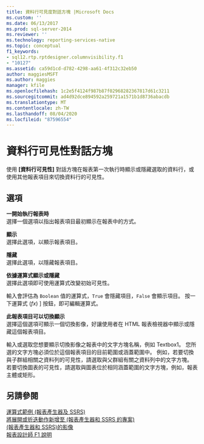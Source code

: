 ```yaml
---
title: 資料行可見度對話方塊 |Microsoft Docs
ms.custom: ''
ms.date: 06/13/2017
ms.prod: sql-server-2014
ms.reviewer: ''
ms.technology: reporting-services-native
ms.topic: conceptual
f1_keywords:
- sql12.rtp.rptdesigner.columnvisibility.f1
- "10127"
ms.assetid: ca59d1cd-d782-4298-aa61-4f312c32eb50
author: maggiesMSFT
ms.author: maggies
manager: kfile
ms.openlocfilehash: 1c2e5f4124f987b87f02968282367817d61c3211
ms.sourcegitcommit: ad4d92dce894592a259721a1571b1d8736abacdb
ms.translationtype: MT
ms.contentlocale: zh-TW
ms.lasthandoff: 08/04/2020
ms.locfileid: "87596554"
---
```

# <a name="column-visibility-dialog-box"></a>資料行可見性對話方塊
  使用 **[資料行可見性]** 對話方塊在報表第一次執行時顯示或隱藏選取的資料行，或使用其他報表項目來切換資料行的可見性。  
  
## <a name="options"></a>選項  
 **一開始執行報表時**  
 選擇一個選項以指出報表項目最初顯示在報表中的方式。  
  
 **顯示**  
 選擇此選項，以顯示報表項目。  
  
 **隱藏**  
 選擇此選項，以隱藏報表項目。  
  
 **依據運算式顯示或隱藏**  
 選擇此選項即可使用運算式改變初始可見性。  
  
 輸入會評估為 `Boolean` 值的運算式，`True` 會隱藏項目，`False` 會顯示項目。 按一下運算式 (*fx*) ] 按鈕，即可編輯運算式。  
  
 **此報表項目可以切換顯示**  
 選擇這個選項可顯示一個切換影像，好讓使用者在 HTML 報表檢視器中顯示或隱藏這個報表項目。  
  
 輸入或選取您想要顯示切換影像之報表中的文字方塊名稱，例如 Textbox1。 您所選的文字方塊必須位於這個報表項目的目前範圍或涵蓋範圍中。 例如，若要切換與子群組相關之資料列的可見性，請選取與父群組有關之資料列中的文字方塊。 若要切換圖表的可見性，請選取與圖表位於相同涵蓋範圍的文字方塊，例如，報表主體或矩形。  
  
## <a name="see-also"></a>另請參閱  
 [運算式範例 &#40;報表產生器及 SSRS&#41;](report-design/expression-examples-report-builder-and-ssrs.md)   
 [將展開或折迭動作新增至 &#40;報表產生器和 SSRS 的專案&#41;](report-design/add-an-expand-or-collapse-action-to-an-item-report-builder-and-ssrs.md)   
 [&#40;報表產生器和 SSRS&#41;的影像](report-design/images-report-builder-and-ssrs.md)   
 [報表設計師 F1 說明](tools/report-designer-f1-help.md)  
  
  
